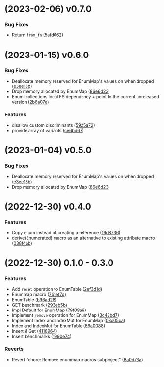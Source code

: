#  (2023-02-06) v0.7.0

### Bug Fixes

* Return `from_fn` ([5afd662](https://github.com/Pscheidl/enum-collections/commit/5afd662271d1ae68b377c613567c89ec70edcb28))

#  (2023-01-15) v0.6.0


### Bug Fixes

* Deallocate memory reserved for EnumMap's values on when dropped ([e3ee18b](https://github.com/Pscheidl/enum-map/commit/e3ee18b98e18b447ff15a5c78fbb770c1380dcc1))
* Drop memory allocated by EnumMap ([86e6d23](https://github.com/Pscheidl/enum-map/commit/86e6d231065fcdf0c372e4bd7a411fccfedba74e))
* Enum-collections local FS dependency + point to the current unreleased version ([2b6a07e](https://github.com/Pscheidl/enum-map/commit/2b6a07e59d44ab51e4f68cb4c95bc6bdca7a0691))


### Features

* disallow custom discriminants ([5925a72](https://github.com/Pscheidl/enum-map/commit/5925a722251a5f9bb00279e69191089e31182f2c))
* provide array of variants ([ce6bd67](https://github.com/Pscheidl/enum-map/commit/ce6bd679a4c4af023f1e5ea6b2a7e25867fc04ed))


#  (2023-01-04) v0.5.0

### Bug Fixes

* Deallocate memory reserved for EnumMap's values on when dropped ([e3ee18b](https://github.com/Pscheidl/enum-map/commit/e3ee18b98e18b447ff15a5c78fbb770c1380dcc1))
* Drop memory allocated by EnumMap ([86e6d23](https://github.com/Pscheidl/enum-map/commit/86e6d231065fcdf0c372e4bd7a411fccfedba74e))

#  (2022-12-30) v0.4.0


### Features

* Copy enum instead of creating a reference ([16d8736](https://github.com/Pscheidl/enum-map/commit/16d8736908b7db069e6bfd43d9ad0182cb96f335))
* derive(Enumerated) macro as an alternative to existing attribute macro ([038f4ab](https://github.com/Pscheidl/enum-map/commit/038f4abfc7a6b6adcd1b23bf7660b0ff7b62f512))

#  (2022-12-30) 0.1.0 - 0.3.0 


### Features

* Add `reset` operation to EnumTable ([2ef3d1d](https://github.com/Pscheidl/enum-map/commit/2ef3d1de9b9e2e4548bd0d2197d4eda3548b9018))
* Enummap macro ([7b1ef7d](https://github.com/Pscheidl/enum-map/commit/7b1ef7d3336f47a08511601f350e745603fe530e))
* EnumTable ([b96ad28](https://github.com/Pscheidl/enum-map/commit/b96ad2845dee5aab437fdc07ea2d9f93594102bd))
* GET benchmark ([293eb5b](https://github.com/Pscheidl/enum-map/commit/293eb5b0fba706e6d512458e65980ad6c3557d31))
* Impl Default for EnumMap ([79f08a9](https://github.com/Pscheidl/enum-map/commit/79f08a9bbed4fa44dc9aa895676d29efd45a8032))
* Implement `remove` operation for EnumMap ([3c42bd7](https://github.com/Pscheidl/enum-map/commit/3c42bd75a9551eb7229c93a3ef384e4ac8563edb))
* Implement Index and IndexMut for EnumMap ([03c05ca](https://github.com/Pscheidl/enum-map/commit/03c05ca8b5bc45b253c2fa05c0b96c3595318c00))
* Index and IndexMut for EnumTable ([66a0088](https://github.com/Pscheidl/enum-map/commit/66a0088755d347f91110853a7b31e52ff95ce2c5))
* Insert & Get ([4118964](https://github.com/Pscheidl/enum-map/commit/4118964fc5681023a7fccc7837ad38700773d490))
* Insert benchmarks ([1990e74](https://github.com/Pscheidl/enum-map/commit/1990e747715e543dba81bec20f9b512b84418006))


### Reverts

* Revert "chore: Remove enummap macros subproject" ([8a0d76a](https://github.com/Pscheidl/enum-map/commit/8a0d76a81c8fe11b2bb924c59429697a05e35594))



